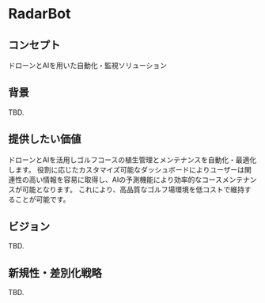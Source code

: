 # RadarBot

## コンセプト

ドローンとAIを用いた自動化・監視ソリューション

## 背景

TBD.

## 提供したい価値

ドローンとAIを活用しゴルフコースの植生管理とメンテナンスを自動化・最適化します。
役割に応じたカスタマイズ可能なダッシュボードによりユーザーは関連性の高い情報を容易に取得し、AIの予測機能により効率的なコースメンテナンスが可能となります。
これにより、高品質なゴルフ場環境を低コストで維持することが可能です。

## ビジョン

TBD.

## 新規性・差別化戦略

TBD.
